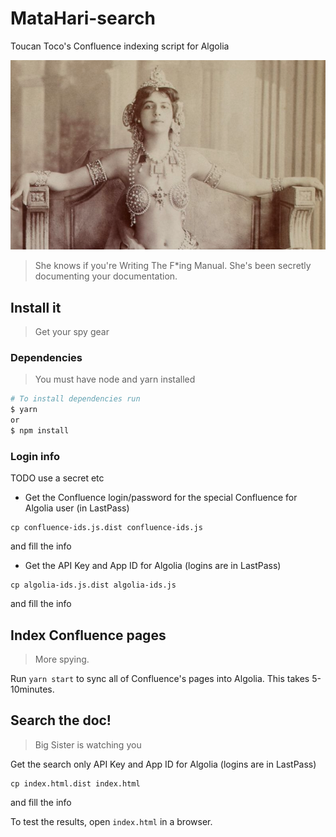 # MataHari-search

Toucan Toco's Confluence indexing script for Algolia


![](matahari.png)
> She knows if you're Writing The F*ing Manual.
> She's been secretly documenting your documentation.


## Install it

> Get your spy gear

### Dependencies

> You must have node and yarn installed

```bash
# To install dependencies run
$ yarn
or
$ npm install
```

### Login info

TODO use a secret etc

* Get the Confluence login/password for the special Confluence for Algolia user (in LastPass)
```
cp confluence-ids.js.dist confluence-ids.js
```
and fill the info

* Get the API Key and App ID for Algolia (logins are in LastPass)
```
cp algolia-ids.js.dist algolia-ids.js
```
and fill the info


## Index Confluence pages

> More spying.

Run `yarn start` to sync all of Confluence's pages into Algolia.
This takes 5-10minutes.

## Search the doc!

> Big Sister is watching you

Get the search only API Key and App ID for Algolia (logins are in LastPass)
```
cp index.html.dist index.html
```
and fill the info

To test the results, open `index.html` in a browser.

